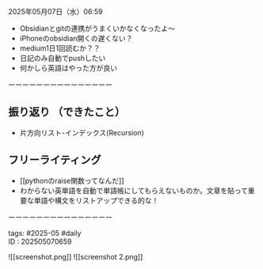  
2025年05月07日（水）06:59    
  
  - Obsidianとgitの連携がうまくいかなくなったよ〜
  - iPhoneのobsidian開くの遅くない？
  - medium1日1回読むか？？
  - 日記のみ自動でpushしたい
  - 何かしら英語はやった方が良い

ーーーーーーーーーーーーーーー  
## 振り返り  （できたこと）
- 片方向リスト-インデックス(Recursion)  



## フリーライティング  
  - [[pythonのraise関数ってなんだ]]
  - わからない英単語を自動で単語帳にしてもらえないものか。文章を貼って重要な単語や構文をリストアップできる的な！
  


	  
ーーーーーーーーーーーーーーー   
  
tags: #2025-05 #daily  
ID : 202505070659

![[screenshot.png]]
![[screenshot 2.png]]
